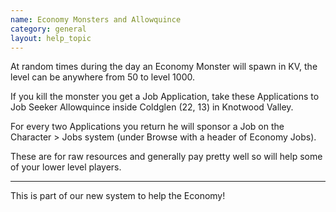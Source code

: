 ```yaml
---
name: Economy Monsters and Allowquince
category: general
layout: help_topic
---
```

At random times during the day an Economy Monster will spawn in KV, the level can be anywhere from 50 to level 1000.

If you kill the monster you get a Job Application, take these Applications to Job Seeker Allowquince inside Coldglen (22, 13) in Knotwood Valley.

For every two Applications you return he will sponsor a Job on the Character > Jobs system (under Browse with a header of Economy Jobs).

These are for raw resources and generally pay pretty well so will help some of your lower level players.

* * *

This is part of our new system to help the Economy!